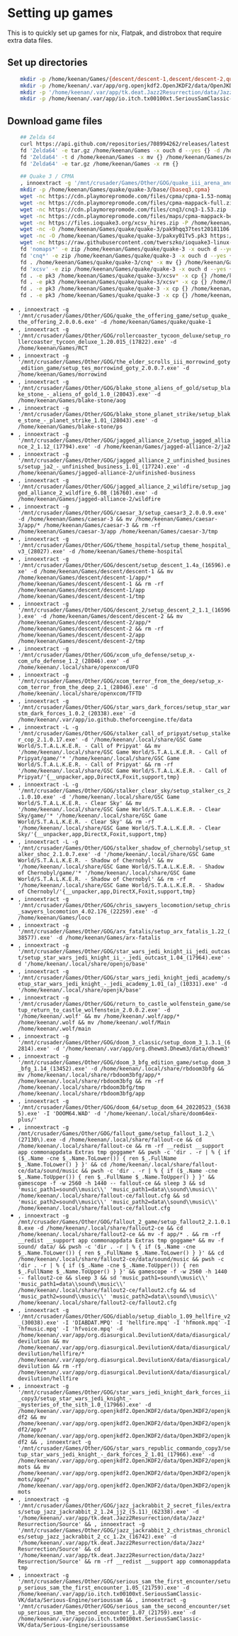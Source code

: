# Setting up games

This is to quickly set up games for nix, Flatpak, and distrobox that require extra data files.

## Set up directories
``` bash
    mkdir -p /home/keenan/Games/{descent/descent-1,descent/descent-2,quake/quake-1,quake/quake-3,RCT,morrowind,blake-stone/aog,blake-stone/ps,jagged-alliance-2/ja2,jagged-alliance-2/unfinished-business,jagged-alliance-2/wildfire,loco,arx-fatalis}
    mkdir -p /home/keenan/.var/app/org.openjkdf2.OpenJKDF2/data/OpenJKDF2/openjkdf2
    mkdir -p '/home/keenan/.var/app/tk.deat.Jazz2Resurrection/data/Jazz² Resurrection/Source'
    mkdir -p /home/keenan/.var/app/io.itch.tx00100xt.SeriousSamClassic-VK/data/Serious-Engine/{serioussam,serioussamse}
```

## Download game files

``` bash
    ## Zelda 64
    curl https://api.github.com/repositories/708994262/releases/latest | jq -r '.assets[] | select(.name | test("Linux.tar.gz$")).browser_download_url' | wget -i- -N -P /home/keenan/Games
    fd 'Zelda64' -e tar.gz /home/keenan/Games -x ouch d --yes {} -d /home/keenan/Games
    fd 'Zelda64' -t d /home/keenan/Games -x mv {} /home/keenan/Games/zelda64
    fd 'Zelda64' -e tar.gz /home/keenan/Games -x rm {}

    ## Quake 3 / CPMA
    , innoextract -g '/mnt/crusader/Games/Other/GOG/quake_iii_arena_and_team_arena/setup_quake3_2.0.0.2.exe' -d /home/keenan/.q3a && mv /home/keenan/.q3a/app/* /home/keenan/.q3a && rm -rf /home/keenan/.q3a/tmp /home/keenan/.q3a/app
    mkdir -p /home/keenan/Games/quake/quake-3/base/{baseq3,cpma}
    wget -nc https://cdn.playmorepromode.com/files/cpma/cpma-1.53-nomaps.zip -P /home/keenan/Games/quake/quake-3
    wget -nc https://cdn.playmorepromode.com/files/cpma-mappack-full.zip -P /home/keenan/Games/quake/quake-3
    wget -nc https://cdn.playmorepromode.com/files/cnq3/cnq3-1.53.zip -P /home/keenan/Games/quake/quake-3
    wget -nc https://cdn.playmorepromode.com/files/maps/cpma-mappack-beta-june-2020.zip -P /home/keenan/Games/quake/quake-3
    wget -nc https://files.ioquake3.org/xcsv_hires.zip -P /home/keenan/Games/quake/quake-3
    wget -nc -O /home/keenan/Games/quake/quake-3/pak9hqq37test20181106.pk3 https://github.com/diegoulloao/ioquake3-mac-install/raw/master/extras/extra-pack-resolution.pk3
    wget -nc -O /home/keenan/Games/quake/quake-3/pakxy01Tv5.pk3 https://github.com/diegoulloao/ioquake3-mac-install/raw/master/extras/hd-weapons.pk3
    wget -nc https://raw.githubusercontent.com/twerszko/ioquake3-linux-installer/master/config/q3config.cfg -P /home/keenan/Games/quake/quake-3
    fd 'nomaps*' -e zip /home/keenan/Games/quake/quake-3 -x ouch d --yes {} -d /home/keenan/Games/quake/quake-3/base
    fd 'cnq*' -e zip /home/keenan/Games/quake/quake-3 -x ouch d --yes {} -d /home/keenan/Games/quake/quake-3
    fd . /home/keenan/Games/quake/quake-3/cnq* -x mv {} /home/keenan/Games/quake/quake-3/base
    fd 'xcsv' -e zip /home/keenan/Games/quake/quake-3 -x ouch d --yes {} -d /home/keenan/Games/quake/quake-3
    fd . -e pk3 /home/keenan/Games/quake/quake-3/xcsv* -x cp {} /home/keenan/Games/quake/quake-3/base/cpma
    fd . -e pk3 /home/keenan/Games/quake/quake-3/xcsv* -x cp {} /home/keenan/Games/quake/quake-3/base/baseq3
    fd . -e pk3 /home/keenan/Games/quake/quake-3 -x cp {} /home/keenan/Games/quake/quake-3/base/baseq3
    fd . -e pk3 /home/keenan/Games/quake/quake-3 -x cp {} /home/keenan/Games/quake/quake-3/base/cpma
```

* `, innoextract -g '/mnt/crusader/Games/Other/GOG/quake_the_offering_game/setup_quake_the_offering_2.0.0.6.exe' -d /home/keenan/Games/quake/quake-1`
* `, innoextract -g '/mnt/crusader/Games/Other/GOG/rollercoaster_tycoon_deluxe/setup_rollercoaster_tycoon_deluxe_1.20.015_(17822).exe' -d /home/keenan/Games/RCT`
* `, innoextract -g '/mnt/crusader/Games/Other/GOG/the_elder_scrolls_iii_morrowind_goty_edition_game/setup_tes_morrowind_goty_2.0.0.7.exe' -d /home/keenan/Games/morrowind`
* `, innoextract -g '/mnt/crusader/Games/Other/GOG/blake_stone_aliens_of_gold/setup_blake_stone_-_aliens_of_gold_1.0_(28043).exe' -d /home/keenan/Games/blake-stone/aog`
* `, innoextract -g '/mnt/crusader/Games/Other/GOG/blake_stone_planet_strike/setup_blake_stone_-_planet_strike_1.01_(28043).exe' -d /home/keenan/Games/blake-stone/ps`
* `, innoextract -g '/mnt/crusader/Games/Other/GOG/jagged_alliance_2/setup_jagged_alliance_2_1.12_(17794).exe' -d /home/keenan/Games/jagged-alliance-2/ja2`
* `, innoextract -g '/mnt/crusader/Games/Other/GOG/jagged_alliance_2_unfinished_business/setup_ja2_-_unfinished_business_1.01_(17724).exe' -d /home/keenan/Games/jagged-alliance-2/unfinished-business`
* `, innoextract -g '/mnt/crusader/Games/Other/GOG/jagged_alliance_2_wildfire/setup_jagged_alliance_2_wildfire_6.08_(16760).exe' -d /home/keenan/Games/jagged-alliance-2/wildfire`
* `, innoextract -g '/mnt/crusader/Games/Other/GOG/caesar_3/setup_caesar3_2.0.0.9.exe' -d /home/keenan/Games/caesar-3 && mv /home/keenan/Games/caesar-3/app/* /home/keenan/Games/caesar-3 && rm -rf /home/keenan/Games/caesar-3/app /home/keenan/Games/caesar-3/tmp`
* `, innoextract -g '/mnt/crusader/Games/Other/GOG/theme_hospital/setup_theme_hospital_v3_(28027).exe' -d /home/keenan/Games/theme-hospital`
* `, innoextract -g '/mnt/crusader/Games/Other/GOG/descent/setup_descent_1.4a_(16596).exe' -d /home/keenan/Games/descent/descent-1 && mv /home/keenan/Games/descent/descent-1/app/* /home/keenan/Games/descent/descent-1 && rm -rf /home/keenan/Games/descent/descent-1/app /home/keenan/Games/descent/descent-1/tmp`
* `, innoextract -g '/mnt/crusader/Games/Other/GOG/descent_2/setup_descent_2_1.1_(16596).exe' -d /home/keenan/Games/descent/descent-2 && mv /home/keenan/Games/descent/descent-2/app/* /home/keenan/Games/descent/descent-2 && rm -rf /home/keenan/Games/descent/descent-2/app /home/keenan/Games/descent/descent-2/tmp`
* `, innoextract -g '/mnt/crusader/Games/Other/GOG/xcom_ufo_defense/setup_x-com_ufo_defense_1.2_(28046).exe' -d /home/keenan/.local/share/openxcom/UFO`
* `, innoextract -g '/mnt/crusader/Games/Other/GOG/xcom_terror_from_the_deep/setup_x-com_terror_from_the_deep_2.1_(28046).exe' -d /home/keenan/.local/share/openxcom/TFTD`
* `, innoextract -g '/mnt/crusader/Games/Other/GOG/star_wars_dark_forces/setup_star_warstm_dark_forces_1.0.2_(20338).exe' -d /home/keenan/.var/app/io.github.theforceengine.tfe/data`
* `, innoextract -L -g '/mnt/crusader/Games/Other/GOG/stalker_call_of_pripyat/setup_stalker_cop_2.1.0.17.exe' -d '/home/keenan/.local/share/GSC Game World/S.T.A.L.K.E.R. - Call of Pripyat' && mv '/home/keenan/.local/share/GSC Game World/S.T.A.L.K.E.R. - Call of Pripyat/game/'* '/home/keenan/.local/share/GSC Game World/S.T.A.L.K.E.R. - Call of Pripyat' && rm -rf '/home/keenan/.local/share/GSC Game World/S.T.A.L.K.E.R. - Call of Pripyat/'{__unpacker,app,DirectX,Foxit,support,tmp}`
* `, innoextract -L -g '/mnt/crusader/Games/Other/GOG/stalker_clear_sky/setup_stalker_cs_2.1.0.10.exe' -d '/home/keenan/.local/share/GSC Game World/S.T.A.L.K.E.R. - Clear Sky' && mv '/home/keenan/.local/share/GSC Game World/S.T.A.L.K.E.R. - Clear Sky/game/'* '/home/keenan/.local/share/GSC Game World/S.T.A.L.K.E.R. - Clear Sky' && rm -rf '/home/keenan/.local/share/GSC Game World/S.T.A.L.K.E.R. - Clear Sky/'{__unpacker,app,DirectX,Foxit,support,tmp}`
* `, innoextract -L -g '/mnt/crusader/Games/Other/GOG/stalker_shadow_of_chernobyl/setup_stalker_shoc_2.1.0.7.exe' -d '/home/keenan/.local/share/GSC Game World/S.T.A.L.K.E.R. - Shadow of Chernobyl' && mv '/home/keenan/.local/share/GSC Game World/S.T.A.L.K.E.R. - Shadow of Chernobyl/game/'* '/home/keenan/.local/share/GSC Game World/S.T.A.L.K.E.R. - Shadow of Chernobyl' && rm -rf '/home/keenan/.local/share/GSC Game World/S.T.A.L.K.E.R. - Shadow of Chernobyl/'{__unpacker,app,DirectX,Foxit,support,tmp}`
* `, innoextract -g '/mnt/crusader/Games/Other/GOG/chris_sawyers_locomotion/setup_chris_sawyers_locomotion_4.02.176_(22259).exe' -d /home/keenan/Games/loco`
* `, innoextract -g '/mnt/crusader/Games/Other/GOG/arx_fatalis/setup_arx_fatalis_1.22_(38577).exe' -d /home/keenan/Games/arx-fatalis`
* `, innoextract -g '/mnt/crusader/Games/Other/GOG/star_wars_jedi_knight_ii_jedi_outcast/setup_star_wars_jedi_knight_ii_-_jedi_outcast_1.04_(17964).exe' -d '/home/keenan/.local/share/openjo/base'`
* `, innoextract -g '/mnt/crusader/Games/Other/GOG/star_wars_jedi_knight_jedi_academy/setup_star_wars_jedi_knight_-_jedi_academy_1.01_(a)_(10331).exe' -d '/home/keenan/.local/share/openjk/base'`
* `, innoextract -g '/mnt/crusader/Games/Other/GOG/return_to_castle_wolfenstein_game/setup_return_to_castle_wolfenstein_2.0.0.2.exe' -d '/home/keenan/.wolf' && mv /home/keenan/.wolf/app/* /home/keenan/.wolf && mv /home/keenan/.wolf/Main /home/keenan/.wolf/main`
* `, innoextract -g '/mnt/crusader/Games/Other/GOG/doom_3_classic/setup_doom_3_1.3.1_(62814).exe' -d '/home/keenan/.var/app/org.dhewm3.Dhewm3/data/dhewm3'`
* `, innoextract -g '/mnt/crusader/Games/Other/GOG/doom_3_bfg_edition_game/setup_doom_3_bfg_1.14_(13452).exe' -d /home/keenan/.local/share/rbdoom3bfg && mv /home/keenan/.local/share/rbdoom3bfg/app/* /home/keenan/.local/share/rbdoom3bfg && rm -rf /home/keenan/.local/share/rbdoom3bfg/tmp /home/keenan/.local/share/rbdoom3bfg/app`
* `, innoextract -g '/mnt/crusader/Games/Other/GOG/doom_64/setup_doom_64_20220523_(56385).exe' -I 'DOOM64.WAD' -d '/home/keenan/.local/share/doom64ex-plus/'`
* `, innoextract -g /mnt/crusader/Games/Other/GOG/fallout_game/setup_fallout_1.2_\(27130\).exe -d /home/keenan/.local/share/fallout-ce && cd /home/keenan/.local/share/fallout-ce && rm -rf __redist __support app commonappdata Extras tmp goggame* && pwsh -c 'dir . -r | % { if ($_.Name -cne $_.Name.ToLower()) { ren $_.FullName $_.Name.ToLower() } }' && cd /home/keenan/.local/share/fallout-ce/data/sound/music && pwsh -c 'dir . -r | % { if ($_.Name -cne $_.Name.ToUpper()) { ren $_.FullName $_.Name.ToUpper() } }' && gamescope -f -w 2560 -h 1440 -- fallout-ce && sleep 3 && sd 'music_path1=sound\\music\\' 'music_path1=data\\sound\\music\\' /home/keenan/.local/share/fallout-ce/fallout.cfg && sd 'music_path2=sound\\music\\' 'music_path2=data\\sound\\music\\' /home/keenan/.local/share/fallout-ce/fallout.cfg`
* `, innoextract -g /mnt/crusader/Games/Other/GOG/fallout_2_game/setup_fallout2_2.1.0.18.exe -d /home/keenan/.local/share/fallout2-ce && cd /home/keenan/.local/share/fallout2-ce && mv -f app/* . && rm -rf __redist __support app commonappdata Extras tmp goggame* && mv -f sound/ data/ && pwsh -c 'dir . -r | % { if ($_.Name -cne $_.Name.ToLower()) { ren $_.FullName $_.Name.ToLower() } }' && cd /home/keenan/.local/share/fallout2-ce/data/sound/music && pwsh -c 'dir . -r | % { if ($_.Name -cne $_.Name.ToUpper()) { ren $_.FullName $_.Name.ToUpper() } }' && gamescope -f -w 2560 -h 1440 -- fallout2-ce && sleep 3 && sd 'music_path1=sound\\music\\' 'music_path1=data\\sound\\music\\' /home/keenan/.local/share/fallout2-ce/fallout2.cfg && sd 'music_path2=sound\\music\\' 'music_path2=data\\sound\\music\\' /home/keenan/.local/share/fallout2-ce/fallout2.cfg`
* `, innoextract -g '/mnt/crusader/Games/Other/GOG/diablo/setup_diablo_1.09_hellfire_v2_(30038).exe' -I 'DIABDAT.MPQ' -I 'hellfire.mpq' -I 'hfmonk.mpq' -I 'hfmusic.mpq' -I 'hfvoice.mpq' -d /home/keenan/.var/app/org.diasurgical.DevilutionX/data/diasurgical/devilution && mv /home/keenan/.var/app/org.diasurgical.DevilutionX/data/diasurgical/devilution/hellfire/* /home/keenan/.var/app/org.diasurgical.DevilutionX/data/diasurgical/devilution && rm -rf /home/keenan/.var/app/org.diasurgical.DevilutionX/data/diasurgical/devilution/hellfire`
* `, innoextract -g '/mnt/crusader/Games/Other/GOG/star_wars_jedi_knight_dark_forces_ii_copy3/setup_star_wars_jedi_knight_-_mysteries_of_the_sith_1.0_(17966).exe' -d /home/keenan/.var/app/org.openjkdf2.OpenJKDF2/data/OpenJKDF2/openjkdf2 && mv /home/keenan/.var/app/org.openjkdf2.OpenJKDF2/data/OpenJKDF2/openjkdf2/app/* /home/keenan/.var/app/org.openjkdf2.OpenJKDF2/data/OpenJKDF2/openjkdf2 && , innoextract -g '/mnt/crusader/Games/Other/GOG/star_wars_republic_commando_copy3/setup_star_wars_jedi_knight_-_dark_forces_2_1.01_(17966).exe' -d /home/keenan/.var/app/org.openjkdf2.OpenJKDF2/data/OpenJKDF2/openjkmots && mv /home/keenan/.var/app/org.openjkdf2.OpenJKDF2/data/OpenJKDF2/openjkmots/app/* /home/keenan/.var/app/org.openjkdf2.OpenJKDF2/data/OpenJKDF2/openjkmots`
* `, innoextract -g '/mnt/crusader/Games/Other/GOG/jazz_jackrabbit_2_secret_files/extras/setup_jazz_jackrabbit_2_1.24_jj2_(5.11)_(62338).exe' -d '/home/keenan/.var/app/tk.deat.Jazz2Resurrection/data/Jazz² Resurrection/Source' && , innoextract -g '/mnt/crusader/Games/Other/GOG/jazz_jackrabbit_2_christmas_chronicles/setup_jazz_jackrabbit_2_cc_1.2x_(16742).exe' -d '/home/keenan/.var/app/tk.deat.Jazz2Resurrection/data/Jazz² Resurrection/Source' && cd '/home/keenan/.var/app/tk.deat.Jazz2Resurrection/data/Jazz² Resurrection/Source' && rm -rf __redist __support app commonappdata tmp`
* `, innoextract -g '/mnt/crusader/Games/Other/GOG/serious_sam_the_first_encounter/setup_serious_sam_the_first_encounter_1.05_(21759).exe' -d /home/keenan/.var/app/io.itch.tx00100xt.SeriousSamClassic-VK/data/Serious-Engine/serioussam && , innoextract -g '/mnt/crusader/Games/Other/GOG/serious_sam_the_second_encounter/setup_serious_sam_the_second_encounter_1.07_(21759).exe' -d /home/keenan/.var/app/io.itch.tx00100xt.SeriousSamClassic-VK/data/Serious-Engine/serioussamse`